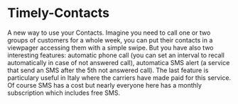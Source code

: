 # Timely-Contacts
A new way to use your Contacts. Imagine you need to call one or two groups of customers for a whole week, you can put their contacts in a viewpager accessing them with a simple swipe. But you have also two interesting features: automatic phone call (you can set an interval to recall automatically in case of not answered call), automatica SMS alert (a service that send an SMS after the 5th not answered call). The last feature is particulary useful in Italy where the carriers have made paid for this service. Of course SMS has a cost but nearly everyone here has a monthly subscription which includes free SMS.
